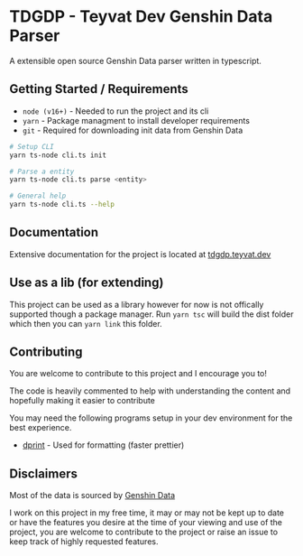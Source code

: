 # TDGDP - Teyvat Dev Genshin Data Parser

A extensible open source Genshin Data parser written in typescript.

## Getting Started / Requirements

- `node (v16+)` - Needed to run the project and its cli
- `yarn` - Package managment to install developer requirements
- `git` - Required for downloading init data from Genshin Data

```bash
# Setup CLI
yarn ts-node cli.ts init

# Parse a entity
yarn ts-node cli.ts parse <entity>

# General help
yarn ts-node cli.ts --help
```

## Documentation

Extensive documentation for the project is located at [tdgdp.teyvat.dev](https://tdgdp.teyvat.dev)

## Use as a lib (for extending)

This project can be used as a library however for now is not offically supported though a package manager. Run `yarn tsc` will build the dist folder which then you can `yarn link` this folder.

## Contributing

You are welcome to contribute to this project and I encourage you to!

The code is heavily commented to help with understanding the content and hopefully making it easier to contribute

You may need the following programs setup in your dev environment for the best experience.

- [dprint](https://dprint.dev/) - Used for formatting (faster prettier)

## Disclaimers

Most of the data is sourced by [Genshin Data](https://github.com/Dimbreath/GenshinData)

I work on this project in my free time, it may or may not be kept up to date or have the features you desire at the time of your viewing and use of the project, you are welcome to contribute to the project or raise an issue to keep track of highly requested features.

